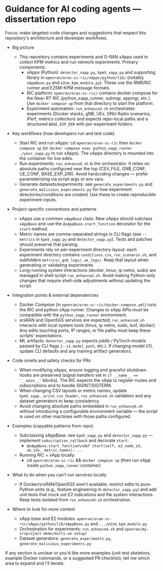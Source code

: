 <!-- .github/copilot-instructions.md
     Purpose: concise, actionable guidance for AI coding agents working on this repo.
-->

# Guidance for AI coding agents — dissertation repo

Focus: make targeted code changes and suggestions that respect this repository's architecture and developer workflows.

- Big picture

  - This repository contains experiments and O-RAN xApps used to collect KPM metrics and run network experiments. Primary components:
    - xApps (Python): `detector_xapp.py`, `kpm5_xapp.py` and supporting library in `openran/oran-sc-ric/xApps/python/lib/` (notably `xAppBase.py` and `e2sm_kpm_module.py`). These use the RMR/RIC runner and E2SM-KPM message formats.
    - RIC platform: `openran/oran-sc-ric/` contains docker compose for the Near-RT RIC (python_xapp_runner, submgr, appmgr, etc.). Use `docker compose up` from that directory to start the platform.
    - Experiment automation: `run_enhanced.sh` orchestrates experiments (Docker stacks, gNB, UEs, GNU Radio scenarios, iPerf, metrics collection) and expects repo-local paths and a structured `BASE_EXP_DIR` with per-experiment folders.

- Key workflows (how developers run and test code)

  - Start RIC and run xApps: cd `openran/oran-sc-ric` then `docker compose up` (or `docker compose exec python_xapp_runner ./your_xapp.py` to run xApps). The xApps directory is mounted into the container for live edits.
  - Run experiments: `run_enhanced.sh` is the orchestrator. It relies on absolute paths configured near the top (CSV_FILE, GNB_CONF, UE_CONF, BASE_EXP_DIR). Avoid hardcoding changes — prefer parameterizing via script args or env vars.
  - Generate datasets/experiments: see `generate_experiments.py` and `generate_malicious_experiments.py` for how experiment directories/conditions are created. Use these to create reproducible experiment inputs.

- Project-specific conventions and patterns

  - xApps use a common `xAppBase` class. New xApps should subclass `xAppBase` and use the `@xAppBase.start_function` decorator for the `start` method.
  - Metric names are comma-separated strings in CLI flags (see `--metrics` in `kpm5_xapp.py` and `detector_xapp.py`). Tests and patches should preserve that parsing.
  - Experiments rely on per-experiment directory layout: each experiment directory contains `conditions.csv`, `run_scenario.sh`, and subfolders `metrics/`, `gnb_logs/`, `ue_logs/`. Keep that layout when generating or validating experiments.
  - Long-running system interactions (docker, tmux, ip netns, sudo) are managed in shell script `run_enhanced.sh`. Avoid making Python-only changes that require shell-side adjustments without updating the script.

- Integration points & external dependencies

  - Docker Compose (in `openran/oran-sc-ric/docker-compose.yml`) runs the RIC and python xApp runner. Changes to xApp APIs must be compatible with the `python_xapp_runner` environment.
  - srsRAN and Open5GS services are expected; `run_enhanced.sh` interacts with local system tools (tmux, ip netns, sudo, lsof, docker). Any edits touching ports, IP ranges, or file paths must keep these scripts' expectations.
  - ML artifacts: `detector_xapp.py` expects joblib / PyTorch models passed by CLI flags (`--s1_model_path`, etc.). If changing model I/O, update CLI defaults and any training artifact generators.

- Code smells and safety checks for PRs

  - When modifying xApps, ensure logging and graceful shutdown hooks are preserved (signal handlers set in `if __name__ == '__main__'` blocks). The RIC expects the xApp to register routes and subscriptions and to handle SIGINT/SIGTERM.
  - When changing CSV layouts or metric names, update `kpm5_xapp._write_csv_header`, `run_enhanced.sh` validation and any dataset generators to keep consistency.
  - Avoid changing absolute paths embedded in `run_enhanced.sh` without introducing a configurable environment variable — the script is used on other machines with those paths configured.

- Examples (copyable patterns from repo)

  - Subclassing xAppBase: see `kpm5_xapp.py` and `detector_xapp.py` — implement `subscription_callback` and decorate `start`:
    - `@xAppBase.start_function\ndef start(self, e2_node_id, ue_ids, metric_names): ...`
  - Running RIC + xApp locally:
    - cd `openran/oran-sc-ric` && `docker compose up` (then run xApp inside `python_xapp_runner` container)

- What to do when you can't run services locally

  - If Docker/srsRAN/Open5GS aren't available, restrict edits to pure-Python units (e.g., feature engineering in `detector_xapp.py`) and add unit tests that mock out E2 indications and file system interactions. Keep tests isolated from `run_enhanced.sh` orchestration.

- Where to look for more context
  - xApp base and E2 modules: `openran/oran-sc-ric/xApps/python/lib/xAppBase.py` and `.../e2sm_kpm_module.py`
  - Orchestration for experiments: `run_enhanced.sh` and `openran/my-srsproject-demo/multi-ue-setup/`
  - Dataset generators: `generate_experiments.py`, `generate_malicious_experiments.py`

If any section is unclear or you'd like more examples (unit test skeletons, example Docker commands, or a suggested PR checklist), tell me which area to expand and I'll iterate.
